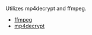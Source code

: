 Utilizes mp4decrypt and ffmpeg.
* [ffmpeg](https://www.ffmpeg.org/)
* [mp4decrypt](https://www.bento4.com/documentation/mp4decrypt/)
